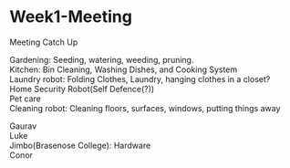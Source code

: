 # Week1-Meeting
Meeting Catch Up

Gardening: Seeding, watering, weeding, pruning.  
Kitchen: Bin Cleaning, Washing Dishes, and Cooking System  
Laundry robot: Folding Clothes, Laundry, hanging clothes in a closet?  
Home Security Robot(Self Defence(?))  
Pet care  
Cleaning robot: Cleaning floors, surfaces, windows, putting things away



Gaurav    
Luke  
Jimbo(Brasenose College): Hardware  
Conor

